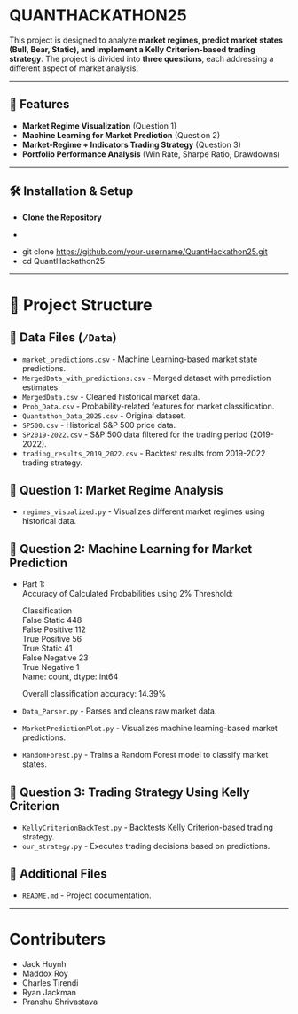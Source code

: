 # QUANTHACKATHON25

This project is designed to analyze **market regimes, predict market states (Bull, Bear, Static), and implement a Kelly Criterion-based trading strategy**. The project is divided into **three questions**, each addressing a different aspect of market analysis.

---

## 🚀 Features
- **Market Regime Visualization** (Question 1)
- **Machine Learning for Market Prediction** (Question 2) 
- **Market-Regime + Indicators Trading Strategy** (Question 3) 
- **Portfolio Performance Analysis** (Win Rate, Sharpe Ratio, Drawdowns)

---

## 🛠️ Installation & Setup

- **Clone the Repository**
- ```sh
- git clone https://github.com/your-username/QuantHackathon25.git
- cd QuantHackathon25

---

# 📂 Project Structure

## 🔹 Data Files (`/Data`)
- `market_predictions.csv` - Machine Learning-based market state predictions.
- `MergedData_with_predictions.csv` - Merged dataset with prrediction estimates.
- `MergedData.csv` - Cleaned historical market data.
- `Prob_Data.csv` - Probability-related features for market classification.
- `Quantathon_Data_2025.csv` - Original dataset.
- `SP500.csv` - Historical S&P 500 price data.
- `SP2019-2022.csv` - S&P 500 data filtered for the trading period (2019-2022).
- `trading_results_2019_2022.csv` - Backtest results from 2019-2022 trading strategy.

## 🔹 Question 1: Market Regime Analysis
- `regimes_visualized.py` - Visualizes different market regimes using historical data.

## 🔹 Question 2: Machine Learning for Market Prediction
- Part 1:  
  Accuracy of Calculated Probabilities using 2% Threshold:  
  
  Classification  
  False Static      448  
  False Positive    112  
  True Positive      56  
  True Static        41  
  False Negative     23  
  True Negative       1  
  Name: count, dtype: int64  
  
  Overall classification accuracy: 14.39%  
  
- `Data_Parser.py` - Parses and cleans raw market data.
- `MarketPredictionPlot.py` - Visualizes machine learning-based market predictions.
- `RandomForest.py` - Trains a Random Forest model to classify market states.

## 🔹 Question 3: Trading Strategy Using Kelly Criterion
- `KellyCriterionBackTest.py` - Backtests Kelly Criterion-based trading strategy.
- `our_strategy.py` - Executes trading decisions based on predictions.

## 🔹 Additional Files
- `README.md` - Project documentation.

---

# Contributers
- Jack Huynh
- Maddox Roy
- Charles Tirendi
- Ryan Jackman
- Pranshu Shrivastava
